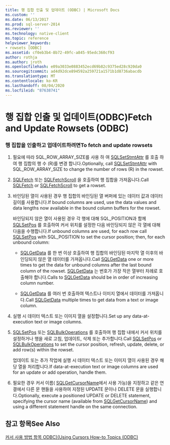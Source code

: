 ```yaml
---
title: 행 집합 인출 및 업데이트 (ODBC) | Microsoft Docs
ms.custom: ''
ms.date: 06/13/2017
ms.prod: sql-server-2014
ms.reviewer: ''
ms.technology: native-client
ms.topic: reference
helpviewer_keywords:
- rowsets [ODBC]
ms.assetid: cf0eb3b4-8b72-49fc-a845-95edc360cf93
author: rothja
ms.author: jroth
ms.openlocfilehash: e09a3033e0883452ecd69b82c9375ed28c920da0
ms.sourcegitcommit: ad4d92dce894592a259721a1571b1d8736abacdb
ms.translationtype: MT
ms.contentlocale: ko-KR
ms.lasthandoff: 08/04/2020
ms.locfileid: "87638741"
---
```

# <a name="fetch-and-update-rowsets-odbc"></a><span data-ttu-id="8d56e-102">행 집합 인출 및 업데이트(ODBC)</span><span class="sxs-lookup"><span data-stu-id="8d56e-102">Fetch and Update Rowsets (ODBC)</span></span>
    
### <a name="to-fetch-and-update-rowsets"></a><span data-ttu-id="8d56e-103">행 집합을 인출하고 업데이트하려면</span><span class="sxs-lookup"><span data-stu-id="8d56e-103">To fetch and update rowsets</span></span>  
  
1.  <span data-ttu-id="8d56e-104">필요에 따라 SQL_ROW_ARRAY_SIZE를 사용 하 여 [SQLSetStmtAttr](../../native-client-odbc-api/sqlsetstmtattr.md) 를 호출 하 여 행 집합의 행 수 (R)를 변경 합니다.</span><span class="sxs-lookup"><span data-stu-id="8d56e-104">Optionally, call [SQLSetStmtAttr](../../native-client-odbc-api/sqlsetstmtattr.md) with SQL_ROW_ARRAY_SIZE to change the number of rows (R) in the rowset.</span></span>  
  
2.  <span data-ttu-id="8d56e-105">[SQLFetch](https://go.microsoft.com/fwlink/?LinkId=58401) 또는 [SQLFetchScroll](../../native-client-odbc-api/sqlfetchscroll.md) 을 호출하여 행 집합을 가져옵니다.</span><span class="sxs-lookup"><span data-stu-id="8d56e-105">Call [SQLFetch](https://go.microsoft.com/fwlink/?LinkId=58401) or [SQLFetchScroll](../../native-client-odbc-api/sqlfetchscroll.md) to get a rowset.</span></span>  
  
3.  <span data-ttu-id="8d56e-106">바인딩된 열이 사용된 경우 행 집합의 바인딩된 열 버퍼에 있는 데이터 값과 데이터 길이를 사용합니다.</span><span class="sxs-lookup"><span data-stu-id="8d56e-106">If bound columns are used, use the data values and data lengths now available in the bound column buffers for the rowset.</span></span>  
  
     <span data-ttu-id="8d56e-107">바인딩되지 않은 열이 사용된 경우 각 행에 대해 SQL_POSITION과 함께 [SQLSetPos](https://go.microsoft.com/fwlink/?LinkId=58407) 를 호출하여 커서 위치를 설정한 다음 바인딩되지 않은 각 열에 대해 다음을 수행합니다.</span><span class="sxs-lookup"><span data-stu-id="8d56e-107">If unbound columns are used, for each row call [SQLSetPos](https://go.microsoft.com/fwlink/?LinkId=58407) with SQL_POSITION to set the cursor position; then, for each unbound column:</span></span>  
  
    -   <span data-ttu-id="8d56e-108">[SQLGetData](../../native-client-odbc-api/sqlgetdata.md) 를 한 번 이상 호출하여 행 집합의 바인딩된 마지막 열 이후의 바인딩되지 않은 열 데이터를 가져옵니다.</span><span class="sxs-lookup"><span data-stu-id="8d56e-108">Call [SQLGetData](../../native-client-odbc-api/sqlgetdata.md) one or more times to get the data for unbound columns after the last bound column of the rowset.</span></span> <span data-ttu-id="8d56e-109">[SQLGetData](../../native-client-odbc-api/sqlgetdata.md) 는 번호가 가장 작은 열부터 차례로 호출해야 합니다.</span><span class="sxs-lookup"><span data-stu-id="8d56e-109">Calls to [SQLGetData](../../native-client-odbc-api/sqlgetdata.md) should be in order of increasing column number.</span></span>  
  
    -   <span data-ttu-id="8d56e-110">[SQLGetData](../../native-client-odbc-api/sqlgetdata.md) 를 여러 번 호출하여 텍스트나 이미지 열에서 데이터를 가져옵니다.</span><span class="sxs-lookup"><span data-stu-id="8d56e-110">Call [SQLGetData](../../native-client-odbc-api/sqlgetdata.md) multiple times to get data from a text or image column.</span></span>  
  
4.  <span data-ttu-id="8d56e-111">실행 시 데이터 텍스트 또는 이미지 열을 설정합니다.</span><span class="sxs-lookup"><span data-stu-id="8d56e-111">Set up any data-at-execution text or image columns.</span></span>  
  
5.  <span data-ttu-id="8d56e-112">[SQLSetPos](https://go.microsoft.com/fwlink/?LinkId=58407) 또는 [SQLBulkOperations](https://go.microsoft.com/fwlink/?LinkId=58398) 를 호출하여 행 집합 내에서 커서 위치를 설정하거나 행을 새로 고침, 업데이트, 삭제 또는 추가합니다.</span><span class="sxs-lookup"><span data-stu-id="8d56e-112">Call [SQLSetPos](https://go.microsoft.com/fwlink/?LinkId=58407) or [SQLBulkOperations](https://go.microsoft.com/fwlink/?LinkId=58398) to set the cursor position, refresh, update, delete, or add row(s) within the rowset.</span></span>  
  
     <span data-ttu-id="8d56e-113">업데이트 또는 추가 작업에 실행 시 데이터 텍스트 또는 이미지 열이 사용된 경우 해당 열을 처리합니다.</span><span class="sxs-lookup"><span data-stu-id="8d56e-113">If data-at-execution text or image columns are used for an update or add operation, handle them.</span></span>  
  
6.  <span data-ttu-id="8d56e-114">필요한 경우 커서 이름( [SQLGetCursorName](../../native-client-odbc-api/sqlgetcursorname.md)에서 사용 가능)을 지정하고 같은 연결에서 다른 문 핸들을 사용하여 지정된 UPDATE 문이나 DELETE 문을 실행합니다.</span><span class="sxs-lookup"><span data-stu-id="8d56e-114">Optionally, execute a positioned UPDATE or DELETE statement, specifying the cursor name (available from [SQLGetCursorName](../../native-client-odbc-api/sqlgetcursorname.md)) and using a different statement handle on the same connection.</span></span>  
  
## <a name="see-also"></a><span data-ttu-id="8d56e-115">참고 항목</span><span class="sxs-lookup"><span data-stu-id="8d56e-115">See Also</span></span>  
 [<span data-ttu-id="8d56e-116">커서 사용 방법 항목 ODBC&#41;&#40;</span><span class="sxs-lookup"><span data-stu-id="8d56e-116">Using Cursors How-to Topics &#40;ODBC&#41;</span></span>](using-cursors-how-to-topics-odbc.md)  
  
  
